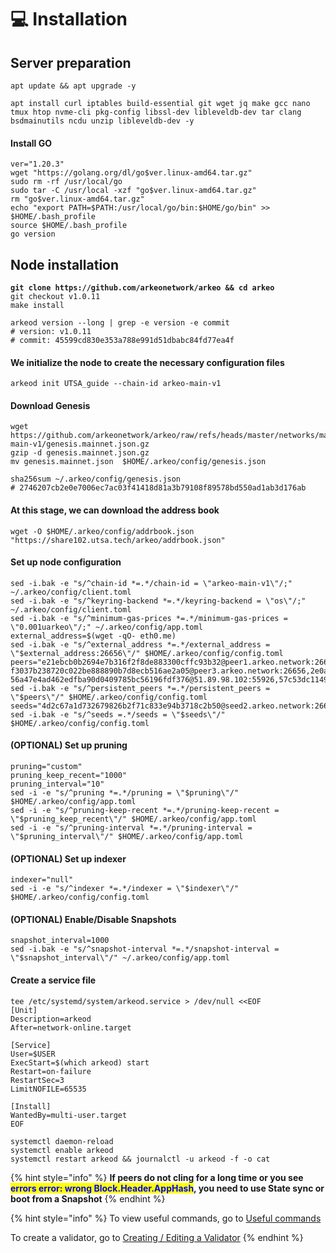# 💻 Installation

## Server preparation

```shell
apt update && apt upgrade -y
```

```shell
apt install curl iptables build-essential git wget jq make gcc nano tmux htop nvme-cli pkg-config libssl-dev libleveldb-dev tar clang bsdmainutils ncdu unzip libleveldb-dev -y
```

#### Install GO

```shell
ver="1.20.3"
wget "https://golang.org/dl/go$ver.linux-amd64.tar.gz"
sudo rm -rf /usr/local/go
sudo tar -C /usr/local -xzf "go$ver.linux-amd64.tar.gz"
rm "go$ver.linux-amd64.tar.gz"
echo "export PATH=$PATH:/usr/local/go/bin:$HOME/go/bin" >> $HOME/.bash_profile
source $HOME/.bash_profile
go version
```

## Node installation



<pre class="language-shell"><code class="lang-shell"><strong>git clone https://github.com/arkeonetwork/arkeo &#x26;&#x26; cd arkeo
</strong>git checkout v1.0.11
make install

arkeod version --long | grep -e version -e commit
# version: v1.0.11
# commit: 45599cd830e353a788e991d51dbabc84fd77ea4f
</code></pre>

#### We initialize the node to create the necessary configuration files

```shell
arkeod init UTSA_guide --chain-id arkeo-main-v1
```

#### Download Genesis

```shell
wget https://github.com/arkeonetwork/arkeo/raw/refs/heads/master/networks/mainnet/arkeo-main-v1/genesis.mainnet.json.gz
gzip -d genesis.mainnet.json.gz
mv genesis.mainnet.json  $HOME/.arkeo/config/genesis.json

sha256sum ~/.arkeo/config/genesis.json
# 2746207cb2e0e7006ec7ac03f41418d81a3b79108f89578bd550ad1ab3d176ab
```

#### At this stage, we can download the address book

```shell
wget -O $HOME/.arkeo/config/addrbook.json "https://share102.utsa.tech/arkeo/addrbook.json"
```

#### Set up node configuration

```shell
sed -i.bak -e "s/^chain-id *=.*/chain-id = \"arkeo-main-v1\"/;" ~/.arkeo/config/client.toml
sed -i.bak -e "s/^keyring-backend *=.*/keyring-backend = \"os\"/;" ~/.arkeo/config/client.toml
sed -i.bak -e "s/^minimum-gas-prices *=.*/minimum-gas-prices = \"0.001uarkeo\"/;" ~/.arkeo/config/app.toml
external_address=$(wget -qO- eth0.me)
sed -i.bak -e "s/^external_address *=.*/external_address = \"$external_address:26656\"/" $HOME/.arkeo/config/config.toml
peers="e21ebcb0b2694e7b316f2f8de883300cffc93b32@peer1.arkeo.network:26656,b8653eecacbe3f413046beb0e8b53d8f520c925e@peer2.arkeo.network:26656, f3037b238720c022be888890b7d8ecb516ae2a05@peer3.arkeo.network:26656,2e0a5e51ae1eabf527eb54632feb6a90ae0704ba@204.16.245.181:26656,4b60b22753c88f3cd6ba42dae8170e1a22429e76@141.95.3.94:26656, 56a47e4ad462edfba90d0409785bc56196fdf376@51.89.98.102:55926,57c53dc1149c8696c839fc5a230579327d650e4c@65.109.114.178:26656,637609e9fe4618fe1d5c7c3564dc9ce4678abf61@142.132.251.87:15856,beaf7267d852cfbaaaaccbc1f92e785e5e0f0420@18.218.164.255:26656,de8f228211e72e8bb206e4f0f5e6e703cb2505eb@95.217.36.103:26656,e077b7ffdfcd6ea6826a126d0003a98fe0218bf7@213.239.194.132:15856,e87f1d4cfa4b7c70defa93dffefc450e2a1c1dc4@44.240.61.167:26656,a3998b8a50765975be2be59954db0f6de66f92e3@5.161.246.27:36657"
sed -i.bak -e "s/^persistent_peers *=.*/persistent_peers = \"$peers\"/" $HOME/.arkeo/config/config.toml
seeds="4d2c67a1d732679826b2f71c833e94b3718c2b50@seed2.arkeo.network:26656"
sed -i.bak -e "s/^seeds =.*/seeds = \"$seeds\"/" $HOME/.arkeo/config/config.toml
```

#### (OPTIONAL) Set up pruning

```shell
pruning="custom"
pruning_keep_recent="1000"
pruning_interval="10"
sed -i -e "s/^pruning *=.*/pruning = \"$pruning\"/" $HOME/.arkeo/config/app.toml
sed -i -e "s/^pruning-keep-recent *=.*/pruning-keep-recent = \"$pruning_keep_recent\"/" $HOME/.arkeo/config/app.toml
sed -i -e "s/^pruning-interval *=.*/pruning-interval = \"$pruning_interval\"/" $HOME/.arkeo/config/app.toml
```

#### (OPTIONAL) Set up indexer

```shell
indexer="null"
sed -i -e "s/^indexer *=.*/indexer = \"$indexer\"/" $HOME/.arkeo/config/config.toml
```

#### (OPTIONAL) Enable/Disable Snapshots

```shell
snapshot_interval=1000
sed -i.bak -e "s/^snapshot-interval *=.*/snapshot-interval = \"$snapshot_interval\"/" ~/.arkeo/config/app.toml
```

#### Create a service file

```shell
tee /etc/systemd/system/arkeod.service > /dev/null <<EOF
[Unit]
Description=arkeod
After=network-online.target

[Service]
User=$USER
ExecStart=$(which arkeod) start
Restart=on-failure
RestartSec=3
LimitNOFILE=65535

[Install]
WantedBy=multi-user.target
EOF
```

```shell
systemctl daemon-reload
systemctl enable arkeod
systemctl restart arkeod && journalctl -u arkeod -f -o cat
```

{% hint style="info" %}
**If peers do not cling for a long time or you see&#x20;**<mark style="color:blue;">**errors error: wrong Block.Header.AppHash**</mark>**, you need to use State sync or boot from a Snapshot**
{% endhint %}

{% hint style="info" %}
To view useful commands, go to [Useful commands](https://utsa.gitbook.io/services/cosmos-wiki/useful-commands)

To create a validator, go to [Creating / Editing a Validator](https://utsa.gitbook.io/services/cosmos-wiki/creating-editing-a-validator)
{% endhint %}
